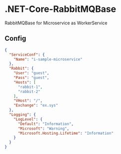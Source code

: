 # .NET-Core-RabbitMQBase
RabbitMQBase for Microservice as WorkerService

## Config

```json
{
  "ServiceConf": {
    "Name": "i-sample-microservice"
  },
  "Rabbit": {
    "User": "guest",
    "Pass": "guest",
    "Hosts": [
      "rabbit-1",
      "rabbit-2"
    ],
    "VHost": "/",
    "Exchange": "ex.sys"
  },
  "Logging": {
    "LogLevel": {
      "Default": "Information",
      "Microsoft": "Warning",
      "Microsoft.Hosting.Lifetime": "Information"
    }
  }
}
```
